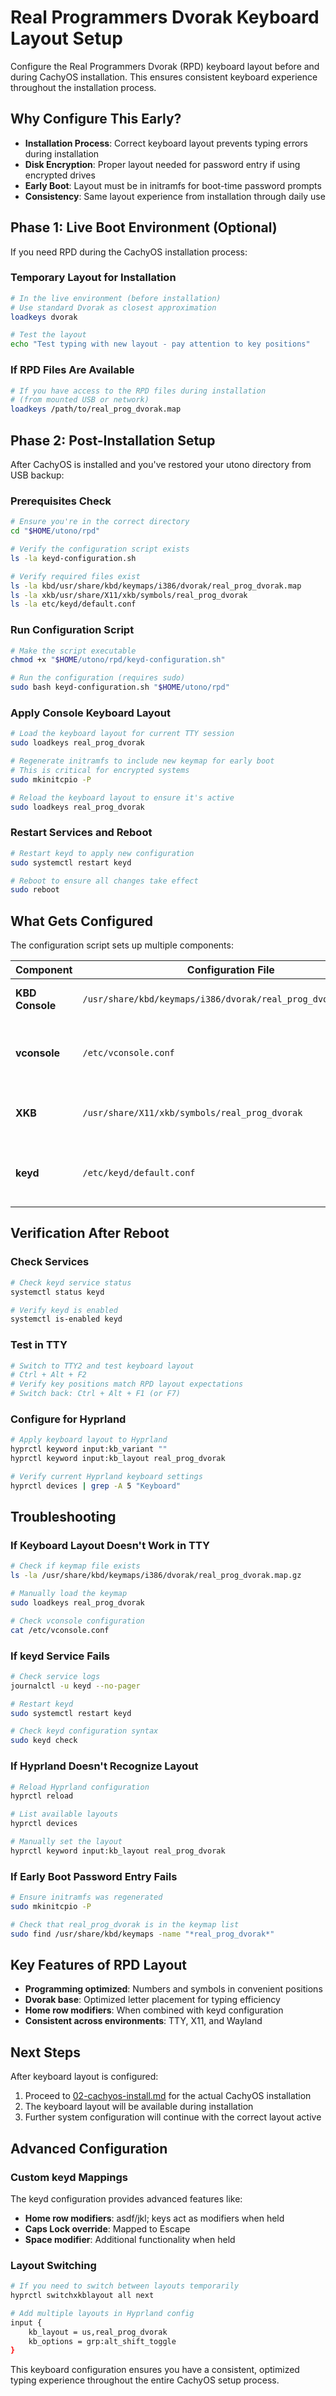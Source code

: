 # Real Programmers Dvorak Keyboard Layout Setup

Configure the Real Programmers Dvorak (RPD) keyboard layout before and during CachyOS installation. This ensures consistent keyboard experience throughout the installation process.

## Why Configure This Early?

- **Installation Process**: Correct keyboard layout prevents typing errors during installation
- **Disk Encryption**: Proper layout needed for password entry if using encrypted drives
- **Early Boot**: Layout must be in initramfs for boot-time password prompts
- **Consistency**: Same layout experience from installation through daily use

## Phase 1: Live Boot Environment (Optional)

If you need RPD during the CachyOS installation process:

### Temporary Layout for Installation
```bash
# In the live environment (before installation)
# Use standard Dvorak as closest approximation
loadkeys dvorak

# Test the layout
echo "Test typing with new layout - pay attention to key positions"
```

### If RPD Files Are Available
```bash
# If you have access to the RPD files during installation
# (from mounted USB or network)
loadkeys /path/to/real_prog_dvorak.map
```

## Phase 2: Post-Installation Setup

After CachyOS is installed and you've restored your utono directory from USB backup:

### Prerequisites Check
```bash
# Ensure you're in the correct directory
cd "$HOME/utono/rpd"

# Verify the configuration script exists
ls -la keyd-configuration.sh

# Verify required files exist
ls -la kbd/usr/share/kbd/keymaps/i386/dvorak/real_prog_dvorak.map
ls -la xkb/usr/share/X11/xkb/symbols/real_prog_dvorak
ls -la etc/keyd/default.conf
```

### Run Configuration Script
```bash
# Make the script executable
chmod +x "$HOME/utono/rpd/keyd-configuration.sh"

# Run the configuration (requires sudo)
sudo bash keyd-configuration.sh "$HOME/utono/rpd"
```

### Apply Console Keyboard Layout
```bash
# Load the keyboard layout for current TTY session
sudo loadkeys real_prog_dvorak

# Regenerate initramfs to include new keymap for early boot
# This is critical for encrypted systems
sudo mkinitcpio -P

# Reload the keyboard layout to ensure it's active
sudo loadkeys real_prog_dvorak
```

### Restart Services and Reboot
```bash
# Restart keyd to apply new configuration
sudo systemctl restart keyd

# Reboot to ensure all changes take effect
sudo reboot
```

## What Gets Configured

The configuration script sets up multiple components:

| Component | Configuration File | Purpose |
|-----------|-------------------|---------|
| **KBD Console** | `/usr/share/kbd/keymaps/i386/dvorak/real_prog_dvorak.map.gz` | TTY keyboard layout |
| **vconsole** | `/etc/vconsole.conf` | System-wide console keymap setting |
| **XKB** | `/usr/share/X11/xkb/symbols/real_prog_dvorak` | GUI environment keyboard layout |
| **keyd** | `/etc/keyd/default.conf` | Advanced key remapping and home row mods |

## Verification After Reboot

### Check Services
```bash
# Check keyd service status
systemctl status keyd

# Verify keyd is enabled
systemctl is-enabled keyd
```

### Test in TTY
```bash
# Switch to TTY2 and test keyboard layout
# Ctrl + Alt + F2
# Verify key positions match RPD layout expectations
# Switch back: Ctrl + Alt + F1 (or F7)
```

### Configure for Hyprland
```bash
# Apply keyboard layout to Hyprland
hyprctl keyword input:kb_variant ""
hyprctl keyword input:kb_layout real_prog_dvorak

# Verify current Hyprland keyboard settings
hyprctl devices | grep -A 5 "Keyboard"
```

## Troubleshooting

### If Keyboard Layout Doesn't Work in TTY
```bash
# Check if keymap file exists
ls -la /usr/share/kbd/keymaps/i386/dvorak/real_prog_dvorak.map.gz

# Manually load the keymap
sudo loadkeys real_prog_dvorak

# Check vconsole configuration
cat /etc/vconsole.conf
```

### If keyd Service Fails
```bash
# Check service logs
journalctl -u keyd --no-pager

# Restart keyd
sudo systemctl restart keyd

# Check keyd configuration syntax
sudo keyd check
```

### If Hyprland Doesn't Recognize Layout
```bash
# Reload Hyprland configuration
hyprctl reload

# List available layouts
hyprctl devices

# Manually set the layout
hyprctl keyword input:kb_layout real_prog_dvorak
```

### If Early Boot Password Entry Fails
```bash
# Ensure initramfs was regenerated
sudo mkinitcpio -P

# Check that real_prog_dvorak is in the keymap list
sudo find /usr/share/kbd/keymaps -name "*real_prog_dvorak*"
```

## Key Features of RPD Layout

- **Programming optimized**: Numbers and symbols in convenient positions
- **Dvorak base**: Optimized letter placement for typing efficiency  
- **Home row modifiers**: When combined with keyd configuration
- **Consistent across environments**: TTY, X11, and Wayland

## Next Steps

After keyboard layout is configured:
1. Proceed to [02-cachyos-install.md](02-cachyos-install.md) for the actual CachyOS installation
2. The keyboard layout will be available during installation
3. Further system configuration will continue with the correct layout active

## Advanced Configuration

### Custom keyd Mappings
The keyd configuration provides advanced features like:
- **Home row modifiers**: asdf/jkl; keys act as modifiers when held
- **Caps Lock override**: Mapped to Escape
- **Space modifier**: Additional functionality when held

### Layout Switching
```bash
# If you need to switch between layouts temporarily
hyprctl switchxkblayout all next

# Add multiple layouts in Hyprland config
input {
    kb_layout = us,real_prog_dvorak
    kb_options = grp:alt_shift_toggle
}
```

This keyboard configuration ensures you have a consistent, optimized typing experience throughout the entire CachyOS setup process.
